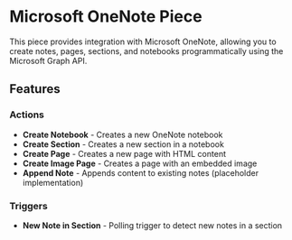 # Microsoft OneNote Piece

This piece provides integration with Microsoft OneNote, allowing you to create notes, pages, sections, and notebooks programmatically using the Microsoft Graph API.

## Features

### Actions
- **Create Notebook** - Creates a new OneNote notebook
- **Create Section** - Creates a new section in a notebook
- **Create Page** - Creates a new page with HTML content
- **Create Image Page** - Creates a page with an embedded image
- **Append Note** - Appends content to existing notes (placeholder implementation)

### Triggers
- **New Note in Section** - Polling trigger to detect new notes in a section

